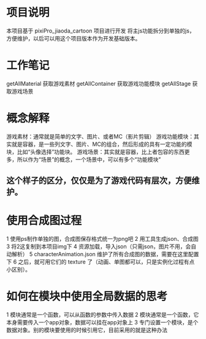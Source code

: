# 项目说明
本项目基于 pixiPro_jiaoda_cartoon 项目进行开发
将主js功能拆分到单独的js，方便维护，以后可以用这个项目版本作为开发基础版本。

# 工作笔记
getAllMaterial    获取游戏素材
getAllContainer   获取游戏功能模块
getAllStage       获取游戏场景

# 概念解释
游戏素材：通常就是简单的文字、图片、或者MC（影片剪辑）
游戏功能模块：其实就是容器，是一些列文字、图片、MC的组合，然后形成的具有一定功能的模块，比如“头像选择”功能块。
游戏场景：其实就是容器，比上者包容的东西更多，所以作为“场景”的概念，一个场景中，可以有多个“功能模块”
## 这个样子的区分，仅仅是为了游戏代码有层次，方便维护。

# 使用合成图过程
1 使用ps制作单独的图，合成图保存格式统一为png吧
2 用工具生成json、合成图
3 将2这复制到本项目img下
4 资源加载，导入json（只需json，图片不用，会自动解析）
5 characterAnimation.json 维护了所有合成图的数据，需要在这里配置下
6 之后，就可用它们的 texture 了（动画、单图都可以，只是实例化过程有点小区别）。

# 如何在模块中使用全局数据的思考
1 模块通常是一个函数，可以从函数的参数中传入数据
2 模块通常是一个函数，它本身需要传入一个app对象，数据可以挂在app对象上
3 专门设置一个模块，是个数据对象。别的模块要使用的时候引用它，目前采用的就是这种办法






